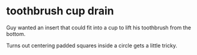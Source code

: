 # toothbrush cup drain

Guy wanted an insert that could fit into a cup to lift his toothbrush from the bottom.

Turns out centering padded squares inside a circle gets a little tricky.

